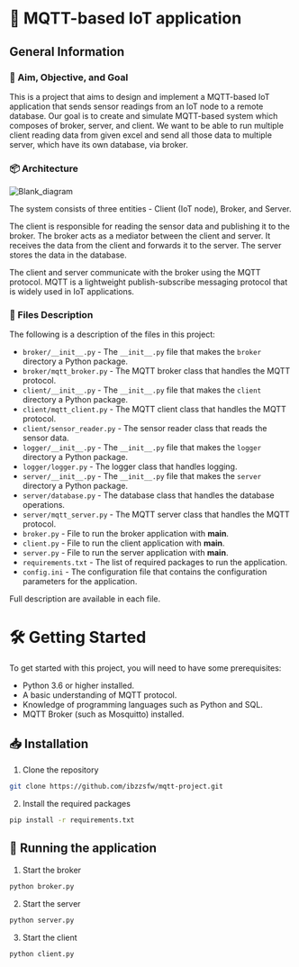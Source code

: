 # 📡 MQTT-based IoT application

## General Information

### 🎯 Aim, Objective, and Goal

This is a project that aims to design and implement a MQTT-based IoT application that sends sensor readings from an IoT node to a remote database. Our goal is to create  and simulate MQTT-based system which composes of broker, server, and client. We want to be able to run multiple client reading data from given excel and send all those data to multiple server, which have its own database, via broker.

### 📦 Architecture

![Blank_diagram](https://user-images.githubusercontent.com/100426625/222967222-f96c0019-571f-4516-86f9-29885aadbd58.png)

The system consists of three entities - Client (IoT node), Broker, and Server.

The client is responsible for reading the sensor data and publishing it to the broker. The broker acts as a mediator between the client and server. It receives the data from the client and forwards it to the server. The server stores the data in the database.

The client and server communicate with the broker using the MQTT protocol. MQTT is a lightweight publish-subscribe messaging protocol that is widely used in IoT applications.

### 📁 Files Description

The following is a description of the files in this project:

- `broker/__init__.py` - The `__init__.py` file that makes the `broker` directory a Python package.
- `broker/mqtt_broker.py` - The MQTT broker class that handles the MQTT protocol.
- `client/__init__.py` - The `__init__.py` file that makes the `client` directory a Python package.
- `client/mqtt_client.py` - The MQTT client class that handles the MQTT protocol.
- `client/sensor_reader.py` - The sensor reader class that reads the sensor data.
- `logger/__init__.py` - The `__init__.py` file that makes the `logger` directory a Python package.
- `logger/logger.py` - The logger class that handles logging.
- `server/__init__.py` - The `__init__.py` file that makes the `server` directory a Python package.
- `server/database.py` - The database class that handles the database operations.
- `server/mqtt_server.py` - The MQTT server class that handles the MQTT protocol.
- `broker.py` - File to run the broker application with **main**.
- `client.py` - File to run the client application with **main**.
- `server.py` - File to run the server application with **main**.
- `requirements.txt` - The list of required packages to run the application.
- `config.ini` - The configuration file that contains the configuration parameters for the application.

Full description are available in each file.

# 🛠 Getting Started

To get started with this project, you will need to have some prerequisites:

- Python 3.6 or higher installed.
- A basic understanding of MQTT protocol.
- Knowledge of programming languages such as Python and SQL.
- MQTT Broker (such as Mosquitto) installed.

## 📥 Installation

1. Clone the repository

```bash
git clone https://github.com/ibzzsfw/mqtt-project.git
```

2. Install the required packages

```bash
pip install -r requirements.txt
```

## 🚴 Running the application

1. Start the broker

```bash
python broker.py
```

2. Start the server

```bash
python server.py
```

3. Start the client

```bash
python client.py
```
